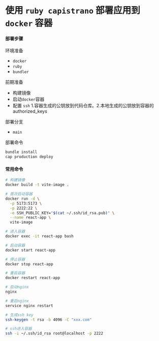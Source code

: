 # 使用 `ruby​​ capistrano` 部署应用到 `docker` 容器

#### 部署步骤

环境准备

- `docker`
- `ruby`
- `bundler`

前期准备

- 构建镜像
- 启动`docker`容器
- 配置 `ssh` 1.容器生成的公钥放到代码仓库。2.本地生成的公钥放到容器的 authorized_keys

部署分支

- `main`

部署命令

```bash
bundle install
cap production deploy
```

#### 常用命令

```bash
# 构建镜像
docker build -t vite-image .

# 首次启动容器
docker run -d \
  -p 5173:5173 \
  -p 2222:22 \
  -e SSH_PUBLIC_KEY="$(cat ~/.ssh/id_rsa.pub)" \
  --name react-app \
  vite-image

# 进入容器
docker exec -it react-app bash

# 启动容器
docker start react-app

# 停止容器
docker stop react-app

# 重启容器
docker restart react-app

# 启动nginx
nginx

# 重启nginx
service nginx restart

# 生成ssh key
ssh-keygen -t rsa -b 4096 -C "xxx.com"

# ssh进入容器
ssh -i ~/.ssh/id_rsa root@localhost -p 2222
```
